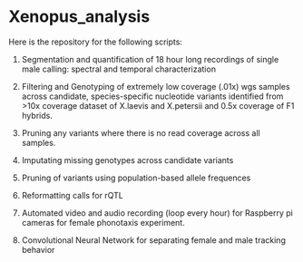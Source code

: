 # Xenopus_analysis

Here is the repository for the following scripts:

1) Segmentation and quantification of 18 hour long recordings of single male calling: spectral and temporal characterization

2) Filtering and Genotyping of extremely low coverage (.01x) wgs samples across candidate, species-specific nucleotide variants identified from >10x coverage dataset of X.laevis and X.petersii and 0.5x coverage of F1 hybrids.

3) Pruning any variants where there is no read coverage across all samples.

4) Imputating missing genotypes across candidate variants

5) Pruning of variants using population-based allele frequences

6) Reformatting calls for rQTL

7) Automated video and audio recording (loop every hour) for Raspberry pi cameras for female phonotaxis experiment.

8) Convolutional Neural Network for separating female and male tracking behavior
